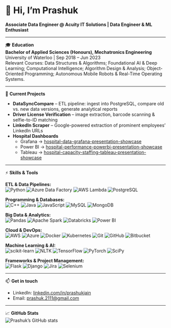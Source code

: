 # 👋 Hi, I’m Prashuk  
**Associate Data Engineer @ Acuity IT Solutions | Data Engineer & ML Enthusiast**

---

🎓 **Education**  
**Bachelor of Applied Sciences (Honours), Mechatronics Engineering**  
University of Waterloo | Sep 2018 – Jun 2023  
Relevant Courses: Data Structures & Algorithms; Foundational AI & Deep Learning; Computational Intelligence; Algorithm Design & Analysis; Object-Oriented Programming; Autonomous Mobile Robots & Real-Time Operating Systems.

---

🔭 **Current Projects**  
- **DataSyncCompare** – ETL pipeline: ingest into PostgreSQL, compare old vs. new data versions, generate analytical reports  
- **Driver License Verification** – image extraction, barcode scanning & selfie-to-ID matching  
- **LinkedIn Scraper** – Google-powered extraction of prominent employees’ LinkedIn URLs  
- **Hospital Dashboards**  
  - Grafana → [hospital-data-grafana-presentation-showcase](https://github.com/Prashuk2111/hospital-data-grafana-presentation-showcase)  
  - Power BI → [hospital-performance-powerbi-presentation-showcase](https://github.com/Prashuk2111/hospital-performance-powerbi-presentation-showcase)  
  - Tableau → [hospital-capacity-staffing-tableau-presentation-showcase](https://github.com/Prashuk2111/hospital-capacity-staffing-tableau-presentation-showcase)

---

⚡️ **Skills & Tools**  

**ETL & Data Pipelines:**  
![Python](https://img.shields.io/badge/Python-3.9-blue?logo=python&style=flat-square) ![Azure Data Factory](https://img.shields.io/badge/Azure%20Data%20Factory-–?logo=azure-data-factory&style=flat-square) ![AWS Lambda](https://img.shields.io/badge/AWS%20Lambda-–?logo=aws-lambda&style=flat-square) ![PostgreSQL](https://img.shields.io/badge/PostgreSQL-–?logo=postgresql&style=flat-square)  

**Programming & Databases:**  
![C++](https://img.shields.io/badge/C%2B%2B-–?logo=c%2B%2B&style=flat-square) ![Java](https://img.shields.io/badge/Java-–?logo=java&style=flat-square) ![JavaScript](https://img.shields.io/badge/JavaScript-–?logo=javascript&style=flat-square) ![MySQL](https://img.shields.io/badge/MySQL-–?logo=mysql&style=flat-square) ![MongoDB](https://img.shields.io/badge/MongoDB-–?logo=mongodb&style=flat-square)  

**Big Data & Analytics:**  
![Pandas](https://img.shields.io/badge/Pandas-–?logo=pandas&style=flat-square) ![Apache Spark](https://img.shields.io/badge/Apache%20Spark-–?logo=apache-spark&style=flat-square) ![Databricks](https://img.shields.io/badge/Databricks-–?logo=databricks&style=flat-square) ![Power BI](https://img.shields.io/badge/Power%20BI-–?logo=microsoft-power-bi&style=flat-square)  

**Cloud & DevOps:**  
![AWS](https://img.shields.io/badge/AWS-–?logo=amazonaws&style=flat-square) ![Azure](https://img.shields.io/badge/Azure-–?logo=microsoftazure&style=flat-square) ![Docker](https://img.shields.io/badge/Docker-–?logo=docker&style=flat-square) ![Kubernetes](https://img.shields.io/badge/Kubernetes-–?logo=kubernetes&style=flat-square) ![Git](https://img.shields.io/badge/Git-–?logo=git&style=flat-square) ![GitHub](https://img.shields.io/badge/GitHub-–?logo=github&style=flat-square) ![Bitbucket](https://img.shields.io/badge/Bitbucket-–?logo=bitbucket&style=flat-square)  

**Machine Learning & AI:**  
![scikit-learn](https://img.shields.io/badge/scikit--learn-–?logo=scikit-learn&style=flat-square) ![NLTK](https://img.shields.io/badge/NLTK-–?logo=nltk&style=flat-square) ![TensorFlow](https://img.shields.io/badge/TensorFlow-–?logo=tensorflow&style=flat-square) ![PyTorch](https://img.shields.io/badge/PyTorch-–?logo=pytorch&style=flat-square) ![SciPy](https://img.shields.io/badge/SciPy-–?logo=scipy&style=flat-square)  

**Frameworks & Project Management:**  
![Flask](https://img.shields.io/badge/Flask-–?logo=flask&style=flat-square) ![Django](https://img.shields.io/badge/Django-–?logo=django&style=flat-square) ![Jira](https://img.shields.io/badge/Jira-–?logo=jira&style=flat-square) ![Selenium](https://img.shields.io/badge/Selenium-–?logo=selenium&style=flat-square)  

---

📫 **Get in touch**  
- LinkedIn: [linkedin.com/in/prashukjain](https://www.linkedin.com/in/prashukjain)  
- Email: prashuk.2111@gmail.com  

---

📈 **GitHub Stats**  
![Prashuk’s GitHub stats](https://github-readme-stats.vercel.app/api?username=Prashuk2111&show_icons=true&theme=radical)
